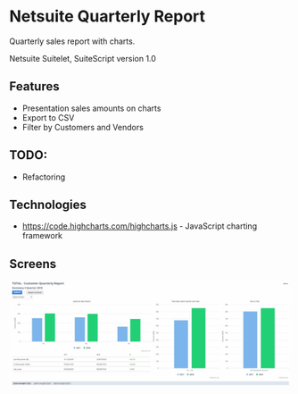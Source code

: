 # Netsuite Quarterly Report

Quarterly sales report with charts.

Netsuite Suitelet, 
SuiteScript version 1.0 

## Features
- Presentation sales amounts on charts 
- Export to CSV
- Filter by Customers and Vendors


## TODO:
  - Refactoring
  
## Technologies
  - https://code.highcharts.com/highcharts.js -  JavaScript charting framework

## Screens

[![Report](https://github.com/luk3ns/Quarterly-Report-NS/blob/master/qr.JPG?raw=true)](https://github.com/luk3ns/Quarterly-Report-NS/blob/master/qr.JPG?raw=true)
